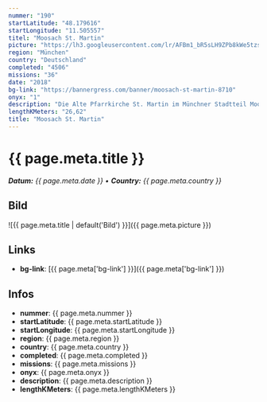 ```yaml
---
nummer: "190"
startLatitude: "48.179616"
startLongitude: "11.505557"
titel: "Moosach St. Martin"
picture: "https://lh3.googleusercontent.com/lr/AFBm1_bR5sLH9ZPb8kWe5tzsix95m1TLbObrvckgKL653wb0zwSmYSgjIReG2--bPwDzlc31ICF0RNkTLTql-H8Ps6Tt1p1nXvlQ3zsQIXX_owduhIMu-Ut3rbWLP4cnLitSjx6K8oGkATB5AuYJpEcHgD7OC5ha1acHweoL1FrKSdMfhfI_2SLlkq3L9HKspJ-Y_9-m3SHBgbfDm6FLFK8FedU0TdSnPpDUG5D57nnZQKNLWR3CY2RsReBbdwEaT-LrCgCdbjXE_xiBAPcoeK-SDJJdzH_sAKKKzCM3F5zIxAZjMVc8I6C8tPKEz7ya3sW6DWN1nSyu52XOw1dPku7rDale0WXGtwJEelScZIjuenuj76LB1w-Elv6EkBvU3rufKZITQJbALtb4aJq9lwyYazo-RarIcTUsaPj2gJWGWv9WM9RKwK4jJkvVTNxC1k-n59F5AsD6nUOTz7xk3vGl0Qtw38bSrvhlAhr-ZlwyQ8olZ-Z0J0rje6uVTnhCgS_WFomn4Ustu04UqDiiOfeKG6eOjNJhx54bNEO1Y1tqgWjl7BRdB-6WlBGzMib7dYhuC1FNEzGe8fmThsoZD4u7oDRzR1oBOXgyWIYaB4cHBHg_PQ4BqZPCTel0KLmurYSvBhS8pSQEe7eiuxOehruVVw61QhPQ46gbGu9aolUgbL1ERj93TM6rg7qJ55-Dd2UQWKYBeY0KKfJ_dIUdH4isgNEl5ZitLICksQr66Xcyc-oQny8I-8ITMJ8f2UUaWmcFdTdrbh2EHodyEQug2MSEKGDlGPnr0LYEy0f6jwoxIFrGdlaDDMxLzmUvw-vTNYm9F9qhccqbCNhBozISFZWt2Z9PCMsJuayBUpGM"
region: "München"
country: "Deutschland"
completed: "4506"
missions: "36"
date: "2018"
bg-link: "https://bannergress.com/banner/moosach-st-martin-8710"
onyx: "1"
description: "Die Alte Pfarrkirche St. Martin im Münchner Stadtteil Moosach"
lengthKMeters: "26,62"
title: "Moosach St. Martin"
---
```


# {{ page.meta.title }}
_**Datum:** {{ page.meta.date }} • **Country:** {{ page.meta.country }}_

## Bild
![{{ page.meta.title | default('Bild') }}]({{ page.meta.picture }})

## Links
- **bg-link**: [{{ page.meta['bg-link'] }}]({{ page.meta['bg-link'] }})

## Infos
- **nummer**: {{ page.meta.nummer }}
- **startLatitude**: {{ page.meta.startLatitude }}
- **startLongitude**: {{ page.meta.startLongitude }}
- **region**: {{ page.meta.region }}
- **country**: {{ page.meta.country }}
- **completed**: {{ page.meta.completed }}
- **missions**: {{ page.meta.missions }}
- **onyx**: {{ page.meta.onyx }}
- **description**: {{ page.meta.description }}
- **lengthKMeters**: {{ page.meta.lengthKMeters }}

